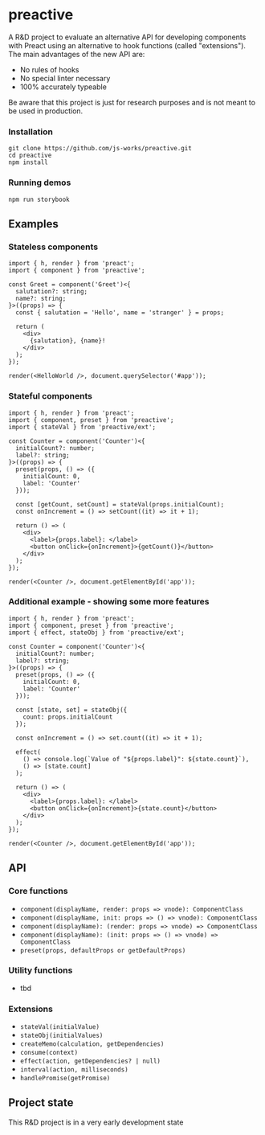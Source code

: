 # preactive

A R&D project to evaluate an alternative API for developing components
with Preact using an alternative to hook functions (called "extensions").<br>
The main advantages of the new API are:

- No rules of hooks
- No special linter necessary
- 100% accurately typeable

Be aware that this project is just for research purposes and
is not meant to be used in production.

### Installation

```
git clone https://github.com/js-works/preactive.git
cd preactive
npm install
```

### Running demos

```
npm run storybook
```

## Examples

### Stateless components

```tsx
import { h, render } from 'preact';
import { component } from 'preactive';

const Greet = component('Greet')<{
  salutation?: string;
  name?: string;
}>((props) => {
  const { salutation = 'Hello', name = 'stranger' } = props;

  return (
    <div>
      {salutation}, {name}!
    </div>
  );
});

render(<HelloWorld />, document.querySelector('#app'));
```

### Stateful components

```tsx
import { h, render } from 'preact';
import { component, preset } from 'preactive';
import { stateVal } from 'preactive/ext';

const Counter = component('Counter')<{
  initialCount?: number;
  label?: string;
}>((props) => {
  preset(props, () => ({
    initialCount: 0,
    label: 'Counter'
  }));

  const [getCount, setCount] = stateVal(props.initialCount);
  const onIncrement = () => setCount((it) => it + 1);

  return () => (
    <div>
      <label>{props.label}: </label>
      <button onClick={onIncrement}>{getCount()}</button>
    </div>
  );
});

render(<Counter />, document.getElementById('app'));
```

### Additional example - showing some more features

```tsx
import { h, render } from 'preact';
import { component, preset } from 'preactive';
import { effect, stateObj } from 'preactive/ext';

const Counter = component('Counter')<{
  initialCount?: number;
  label?: string;
}>((props) => {
  preset(props, () => ({
    initialCount: 0,
    label: 'Counter'
  }));

  const [state, set] = stateObj({
    count: props.initialCount
  });

  const onIncrement = () => set.count((it) => it + 1);

  effect(
    () => console.log(`Value of "${props.label}": ${state.count}`),
    () => [state.count]
  );

  return () => (
    <div>
      <label>{props.label}: </label>
      <button onClick={onIncrement}>{state.count}</button>
    </div>
  );
});

render(<Counter />, document.getElementById('app'));
```

## API

### Core functions

- `component(displayName, render: props => vnode): ComponentClass`
- `component(displayName, init: props => () => vnode): ComponentClass`
- `component(displayName): (render: props => vnode) => ComponentClass`
- `component(displayName): (init: props => () => vnode) => ComponentClass`
- `preset(props, defaultProps or getDefaultProps)`

### Utility functions

- tbd

### Extensions

- `stateVal(initialValue)`
- `stateObj(initialValues)`
- `createMemo(calculation, getDependencies)`
- `consume(context)`
- `effect(action, getDependencies? | null)`
- `interval(action, milliseconds)`
- `handlePromise(getPromise)`

## Project state

This R&D project is in a very early development state
